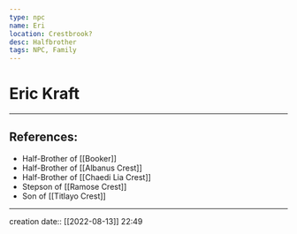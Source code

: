 ```yaml
---
type: npc
name: Eri
location: Crestbrook?
desc: Halfbrother
tags: NPC, Family
---
```


# Eric Kraft
___ 
## References: 
- Half-Brother of [[Booker]]
- Half-Brother of [[Albanus Crest]]
- Half-Brother of [[Chaedi Lia Crest]]
- Stepson of [[Ramose Crest]] 
- Son of [[Titlayo Crest]]
--- 
creation date:: [[2022-08-13]] 22:49